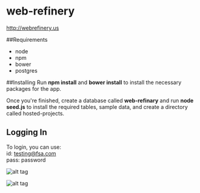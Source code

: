 # web-refinery

http://webrefinery.us

##Requirements
- node
- npm
- bower
- postgres


##Installing
Run __npm install__ and __bower install__ to install the necessary packages for the app. 

Once you're finished, create a database called __web-refinary__ and run __node seed.js__ to install the required tables, sample data, and create a directory called hosted-projects. 

## Logging In

To login, you can use:  
 id: testing@fsa.com  
 pass: password
 
![alt tag](https://raw.githubusercontent.com/ivanyyuk/web-refinery/master/browser/images/webrefinery_interface.gif)

![alt tag](https://raw.githubusercontent.com/ivanyyuk/web-refinery/master/browser/images/webrefinery_export.gif)

